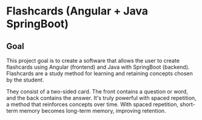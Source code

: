 # Flashcards (Angular + Java SpringBoot)

## Goal

This project goal is to create a software that allows the user to create flashcards using Angular (frontend) and Java with SpringBoot (backend). 
Flashcards are a study method for learning and retaining concepts chosen by the student. 

They consist of a two-sided card. The front contains a question or word, and the back contains the answer.
It's truly powerful with spaced repetition, a method that reinforces concepts over time.
With spaced repetition, short-term memory becomes long-term memory, improving retention.
